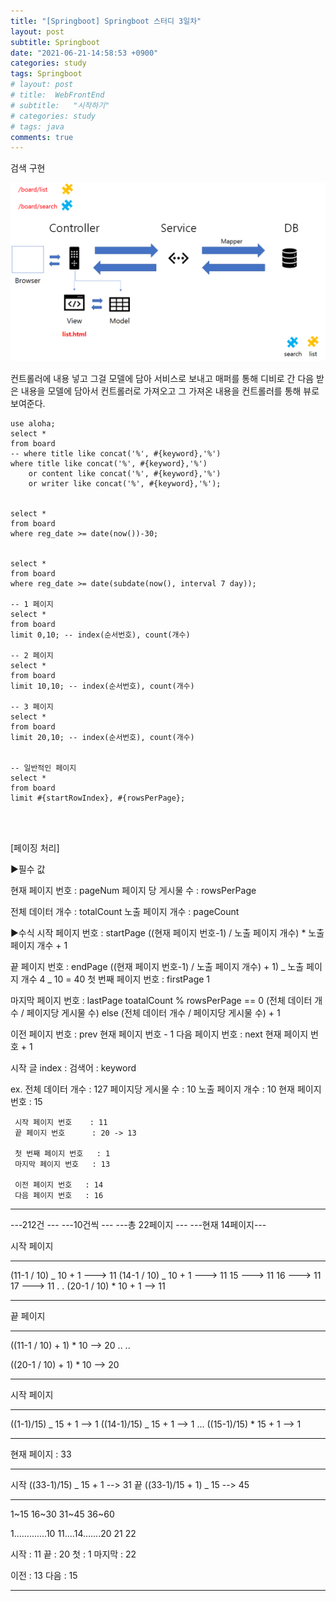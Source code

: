 ```yaml
---
title: "[Springboot] Springboot 스터디 3일차"
layout: post
subtitle: Springboot
date: "2021-06-21-14:58:53 +0900"
categories: study
tags: Springboot
# layout: post
# title:  WebFrontEnd
# subtitle:   "시작하기"
# categories: study
# tags: java
comments: true
---
```


검색 구현

![KakaoTalk_20210621_194801492](/assets/KakaoTalk_20210621_194801492.png)

컨트롤러에 내용 넣고 그걸 모델에 담아 서비스로 보내고 매퍼를 통해 디비로 간 다음 받은 내용을 모델에 담아서 컨트롤러로 가져오고 그 가져온 내용을 컨트롤러를 통해 뷰로 보여준다.

```
use aloha;
select *
from board
-- where title like concat('%', #{keyword},'%')
where title like concat('%', #{keyword},'%')
	or content like concat('%', #{keyword},'%')
    or writer like concat('%', #{keyword},'%');


select *
from board
where reg_date >= date(now())-30;


select *
from board
where reg_date >= date(subdate(now(), interval 7 day));

-- 1 페이지
select *
from board
limit 0,10; -- index(순서번호), count(개수)

-- 2 페이지
select *
from board
limit 10,10; -- index(순서번호), count(개수)

-- 3 페이지
select *
from board
limit 20,10; -- index(순서번호), count(개수)


-- 일반적인 페이지
select *
from board
limit #{startRowIndex}, #{rowsPerPage};




```

[페이징 처리]

▶필수 값

현재 페이지 번호 : pageNum
페이지 당 게시물 수 : rowsPerPage

전체 데이터 개수 : totalCount
노출 페이지 개수 : pageCount

▶수식
시작 페이지 번호 : startPage
((현재 페이지 번호-1) / 노출 페이지 개수) \* 노출 페이지 개수 + 1

끝 페이지 번호 : endPage
((현재 페이지 번호-1) / 노출 페이지 개수) + 1) _ 노출 페이지 개수
4 _ 10 = 40
첫 번째 페이지 번호 : firstPage
1

마지막 페이지 번호 : lastPage
toatalCount % rowsPerPage == 0
(전체 데이터 개수 / 페이지당 게시물 수)
else
(전체 데이터 개수 / 페이지당 게시물 수) + 1

이전 페이지 번호 : prev
현재 페이지 번호 - 1
다음 페이지 번호 : next
현재 페이지 번호 + 1

시작 글 index :
검색어 : keyword

ex. 전체 데이터 개수 : 127
페이지당 게시물 수 : 10
노출 페이지 개수 : 10
현재 페이지 번호 : 15

     시작 페이지 번호    : 11
     끝 페이지 번호      : 20 -> 13

     첫 번째 페이지 번호   : 1
     마지막 페이지 번호   : 13

     이전 페이지 번호   : 14
     다음 페이지 번호   : 16

---

---212건 ---
---10건씩 ---
---총 22페이지 ---
---현재 14페이지---

시작 페이지

---

(11-1 / 10) _ 10 + 1 ---> 11
(14-1 / 10) _ 10 + 1 ---> 11
15 ---> 11
16 ---> 11
17 ---> 11
.
.
(20-1 / 10) \* 10 + 1 --> 11

---

끝 페이지

---

((11-1 / 10) + 1) \* 10 --> 20
..
..

((20-1 / 10) + 1) \* 10 --> 20

---

시작 페이지

---

((1-1)/15) _ 15 + 1 --> 1
((14-1)/15) _ 15 + 1 --> 1
...
((15-1)/15) \* 15 + 1 --> 1

---

현재 페이지 : 33

---

시작
((33-1)/15) _ 15 + 1 --> 31
끝
((33-1)/15 + 1) _ 15 --> 45

---

1~15
16~30
31~45
36~60

1.............10
11....14.......20
21 22

시작 : 11
끝 : 20
첫 : 1
마지막 : 22

이전 : 13
다음 : 15

---
